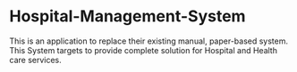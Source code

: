 # Hospital-Management-System
This is an application to replace their existing manual, paper-based system. This System targets to provide complete solution for Hospital and Health care services.
